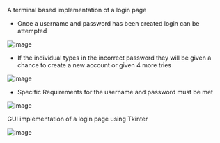 A terminal based implementation of a login page

 - Once a username and password has been created login can be attempted

![image](https://user-images.githubusercontent.com/59357147/188560989-c6d802e4-2fe8-4b2d-97e8-55612966d796.png)

 - If the individual types in the incorrect password they will be given a chance to create a new account or given 4 more tries

![image](https://user-images.githubusercontent.com/59357147/188561303-64d871f4-4944-4b88-a34c-40b9007676d1.png)

 - Specific Requirements for the username and password must be met

![image](https://user-images.githubusercontent.com/59357147/188561514-218dea37-b30c-4cc5-8a3d-5b3576188f3b.png)



GUI implementation of a login page using Tkinter

![image](https://user-images.githubusercontent.com/59357147/188563460-ba309fdc-893d-4ac8-a633-e5c616d66254.png)
